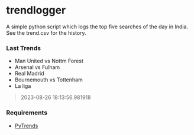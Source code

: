 # trendlogger
A simple python script which logs the top five searches of the day in India.<br>See the trend.csv for the history.<br>

<!-- Last Trends -->
### Last Trends
* Man United vs Nottm Forest
* Arsenal vs Fulham
* Real Madrid
* Bournemouth vs Tottenham
* La liga
> 2023-08-26 18:13:56.981918

<!-- Requirements -->
### Requirements
* [PyTrends](https://github.com/dreyco676/pytrends)
